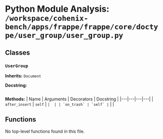 # Python Module Analysis: `/workspace/cohenix-bench/apps/frappe/frappe/core/doctype/user_group/user_group.py`

## Classes

### `UserGroup`
**Inherits:** `Document`


**Docstring:**
```

```

**Methods:**
| Name | Arguments | Decorators | Docstring |
|---|---|---|---|
| `after_insert` | `self` | `` |  |
| `on_trash` | `self` | `` |  |





## Functions

No top-level functions found in this file.
